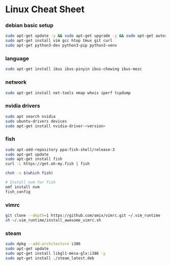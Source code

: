 # Linux Cheat Sheet
### debian basic setup
```bash
sudo apt-get update -y && sudo apt-get upgrade -y && sudo apt-get autoremove -y
sudo apt-get install vim gcc htop tmux git curl
sudo apt-get python3-dev python3-pip python3-venv
```

### language
```bash
sudo apt-get install ibus ibus-pinyin ibus-chewing ibus-mozc
```

### network 
```bash
sudo apt-get install net-tools nmap whois iperf tcpdump
```

### nvidia drivers
```bash
sudo apt search nvidia
sudo ubuntu-drivers devices
sudo apt-get install nvidia-driver-<version>
```

### fish
```bash
sudo apt-add-repository ppa:fish-shell/release-3
sudo apt-get update
sudo apt-get install fish
curl -L https://get.oh-my.fish | fish

chsh -s $(which fish)

# Install nvm for fish
omf install nvm
fish_config
```

### vimrc
```bash
git clone --depth=1 https://github.com/amix/vimrc.git ~/.vim_runtime
sh ~/.vim_runtime/install_awesome_vimrc.sh
```

### steam
```bash
sudo dpkg --add-architecture i386
sudo apt-get update
sudo apt-get install libgl1-mesa-glx:i386 -y
sudo apt-get install ./steam_latest.deb 
```

